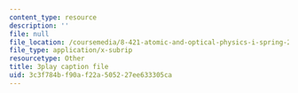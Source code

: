 ```yaml
---
content_type: resource
description: ''
file: null
file_location: /coursemedia/8-421-atomic-and-optical-physics-i-spring-2014/3c3f784bf90af22a505227ee633305ca_NOE2GDmSbDQ.srt
file_type: application/x-subrip
resourcetype: Other
title: 3play caption file
uid: 3c3f784b-f90a-f22a-5052-27ee633305ca
---
```

